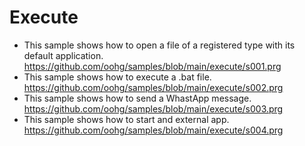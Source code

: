 # Execute

* This sample shows how to open a file of a registered type with its default application.  
https://github.com/oohg/samples/blob/main/execute/s001.prg
* This sample shows how to execute a .bat file.  
https://github.com/oohg/samples/blob/main/execute/s002.prg
* This sample shows how to send a WhastApp message.  
https://github.com/oohg/samples/blob/main/execute/s003.prg
* This sample shows how to start and external app.  
https://github.com/oohg/samples/blob/main/execute/s004.prg
